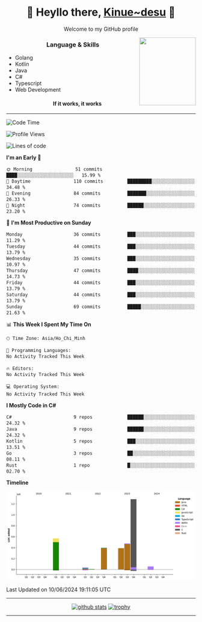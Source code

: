 <h1 align="center"> 🌸 Heyllo there, <a href="https://github.com/Kinue72">Kinue~desu</a> 🌸 </h1>
<p align="center"> Welcome to my GitHub profile </p>
<img align="right" src="https://i.imgur.com/yjwWPiL.png" width="150" height="180">

<h3 align="center"> Language & Skills </h3>

- Golang
- Kotlin
- Java
- C#
- Typescript
- Web Development
  <h4 align="center">If it works, it works</h4>
<hr>

<!--START_SECTION:waka-->
![Code Time](http://img.shields.io/badge/Code%20Time-16%20hrs%2021%20mins-blue)

![Profile Views](http://img.shields.io/badge/Profile%20Views-1-blue)

![Lines of code](https://img.shields.io/badge/From%20Hello%20World%20I%27ve%20Written-3.2%20million%20lines%20of%20code-blue)

**I'm an Early 🐤** 

```text
🌞 Morning                51 commits          ████░░░░░░░░░░░░░░░░░░░░░   15.99 % 
🌆 Daytime                110 commits         █████████░░░░░░░░░░░░░░░░   34.48 % 
🌃 Evening                84 commits          ███████░░░░░░░░░░░░░░░░░░   26.33 % 
🌙 Night                  74 commits          ██████░░░░░░░░░░░░░░░░░░░   23.20 % 
```
📅 **I'm Most Productive on Sunday** 

```text
Monday                   36 commits          ███░░░░░░░░░░░░░░░░░░░░░░   11.29 % 
Tuesday                  44 commits          ███░░░░░░░░░░░░░░░░░░░░░░   13.79 % 
Wednesday                35 commits          ███░░░░░░░░░░░░░░░░░░░░░░   10.97 % 
Thursday                 47 commits          ████░░░░░░░░░░░░░░░░░░░░░   14.73 % 
Friday                   44 commits          ███░░░░░░░░░░░░░░░░░░░░░░   13.79 % 
Saturday                 44 commits          ███░░░░░░░░░░░░░░░░░░░░░░   13.79 % 
Sunday                   69 commits          █████░░░░░░░░░░░░░░░░░░░░   21.63 % 
```


📊 **This Week I Spent My Time On** 

```text
🕑︎ Time Zone: Asia/Ho_Chi_Minh

💬 Programming Languages: 
No Activity Tracked This Week

🔥 Editors: 
No Activity Tracked This Week

💻 Operating System: 
No Activity Tracked This Week
```

**I Mostly Code in C#** 

```text
C#                       9 repos             ██████░░░░░░░░░░░░░░░░░░░   24.32 % 
Java                     9 repos             ██████░░░░░░░░░░░░░░░░░░░   24.32 % 
Kotlin                   5 repos             ███░░░░░░░░░░░░░░░░░░░░░░   13.51 % 
Go                       3 repos             ██░░░░░░░░░░░░░░░░░░░░░░░   08.11 % 
Rust                     1 repo              █░░░░░░░░░░░░░░░░░░░░░░░░   02.70 % 
```



**Timeline**

![Lines of Code chart](https://raw.githubusercontent.com/Kinue72/Kinue72/main/assets/bar_graph.png)


 Last Updated on 10/06/2024 19:11:05 UTC
<!--END_SECTION:waka-->

<hr>

<p align="center">
  <a href="https://github.com/anuraghazra/github-readme-stats"><img src="https://github-readme-stats.vercel.app/api?username=Kinue72&show_icons=true&include_all_commits=true&theme=nord" alt="github stats"></a>
  <a href="https://github.com/ryo-ma/github-profile-trophy"><img src="https://github-profile-trophy.vercel.app/?username=Kinue72&theme=nord" alt="trophy"></a>
</p>

<hr>
